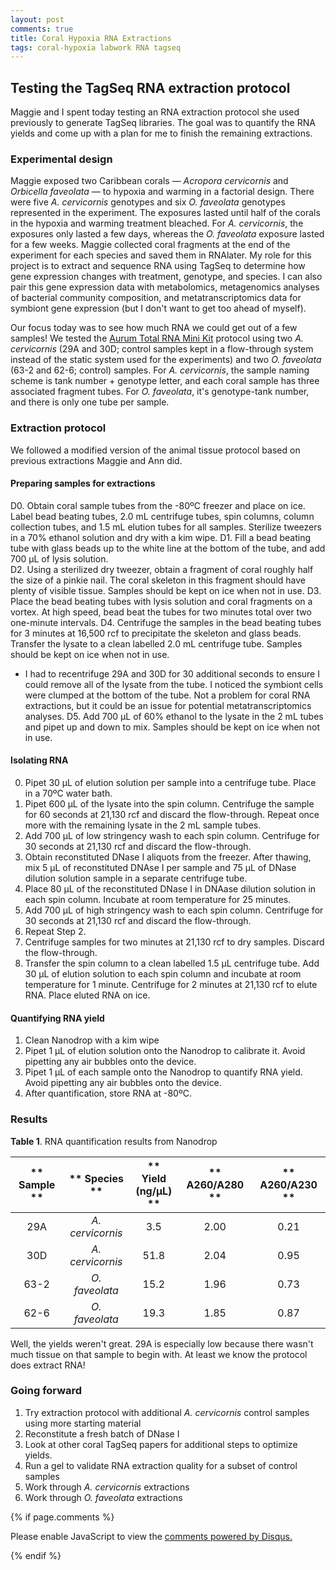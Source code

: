 ```yaml
---
layout: post
comments: true
title: Coral Hypoxia RNA Extractions
tags: coral-hypoxia labwork RNA tagseq
---
```


## Testing the TagSeq RNA extraction protocol

Maggie and I spent today testing an RNA extraction protocol she used previously to generate TagSeq libraries. The goal was to quantify the RNA yields and come up with a plan for me to finish the remaining extractions.

### Experimental design

Maggie exposed two Caribbean corals — *Acropora cervicornis* and *Orbicella faveolata* — to hypoxia and warming in a factorial design. There were five *A. cervicornis* genotypes and six *O. faveolata* genotypes represented in the experiment. The exposures lasted until half of the corals in the hypoxia and warming treatment bleached. For *A. cervicornis*, the exposures only lasted a few days, whereas the *O. faveolata* exposure lasted for a few weeks. Maggie collected coral fragments at the end of the experiment for each species and saved them in RNAlater. My role for this project is to extract and sequence RNA using TagSeq to determine how gene expression changes with treatment, genotype, and species. I can also pair this gene expression data with metabolomics, metagenomics analyses of bacterial community composition, and metatranscriptomics data for symbiont gene expression (but I don't want to get too ahead of myself).

Our focus today was to see how much RNA we could get out of a few samples! We tested the [Aurum Total RNA Mini Kit](https://www.bio-rad.com/sites/default/files/webroot/web/pdf/lsr/literature/4110133.pdf) protocol using two *A. cervicornis* (29A and 30D; control samples kept in a flow-through system instead of the static system used for the experiments) and two *O. faveolata* (63-2 and 62-6; control) samples. For *A. cervicornis*, the sample naming scheme is tank number + genotype letter, and each coral sample has three associated fragment tubes. For *O. faveolata*, it's genotype-tank number, and there is only one tube per sample.

### Extraction protocol

We followed a modified version of the animal tissue protocol based on previous extractions Maggie and Ann did.

#### Preparing samples for extractions

D0. Obtain coral sample tubes from the -80ºC freezer and place on ice. Label bead beating tubes, 2.0 mL centrifuge tubes, spin columns, column collection tubes, and 1.5 mL elution tubes for all samples. Sterilize tweezers in a 70% ethanol solution and dry with a kim wipe.
D1. Fill a bead beating tube with glass beads up to the white line at the bottom of the tube, and add 700 µL of lysis solution.  
D2. Using a sterilized dry tweezer, obtain a fragment of coral roughly half the size of a pinkie nail. The coral skeleton in this fragment should have plenty of visible tissue. Samples should be kept on ice when not in use.
D3. Place the bead beating tubes with lysis solution and coral fragments on a vortex. At high speed, bead beat the tubes for two minutes total over two one-minute intervals.
D4. Centrifuge the samples in the bead beating tubes for 3 minutes at 16,500 rcf to precipitate the skeleton and glass beads. Transfer the lysate to a clean labelled 2.0 mL centrifuge tube. Samples should be kept on ice when not in use.
  - I had to recentrifuge 29A and 30D for 30 additional seconds to ensure I could remove all of the lysate from the tube. I noticed the symbiont cells were clumped at the bottom of the tube. Not a problem for coral RNA extractions, but it could be an issue for potential metatranscriptomics analyses.
D5. Add 700 µL of 60% ethanol to the lysate in the 2 mL tubes and pipet up and down to mix. Samples should be kept on ice when not in use.

#### Isolating RNA

0. Pipet 30 µL of elution solution per sample into a centrifuge tube. Place in a 70ºC water bath.
1. Pipet 600 µL of the lysate into the spin column. Centrifuge the sample for 60 seconds at 21,130 rcf and discard the flow-through. Repeat once more with the remaining lysate in the 2 mL sample tubes.
2. Add 700 µL of low stringency wash to each spin column. Centrifuge for 30 seconds at 21,130 rcf and discard the flow-through.
3. Obtain reconstituted DNase I aliquots from the freezer. After thawing, mix 5 µL of reconstituted DNAse I per sample and 75 µL of DNase dilution solution sample in a separate centrifuge tube.
4. Place 80 µL of the reconstituted DNase I in DNAase dilution solution in each spin column. Incubate at room temperature for 25 minutes.
5. Add 700 µL of high stringency wash to each spin column. Centrifuge for 30 seconds at 21,130 rcf and discard the flow-through.
6. Repeat Step 2.
7. Centrifuge samples for two minutes at 21,130 rcf to dry samples. Discard the flow-through.
8. Transfer the spin column to a clean labelled 1.5 µL centrifuge tube. Add 30 µL of elution solution to each spin column and incubate at room temperature for 1 minute. Centrifuge for 2 minutes at 21,130 rcf to elute RNA. Place eluted RNA on ice.

#### Quantifying RNA yield

1. Clean Nanodrop with a kim wipe
2. Pipet 1 µL of elution solution onto the Nanodrop to calibrate it. Avoid pipetting any air bubbles onto the device.
3. Pipet 1 µL of each sample onto the Nanodrop to quantify RNA yield. Avoid pipetting any air bubbles onto the device.
4. After quantification, store RNA at -80ºC.

### Results

**Table 1**. RNA quantification results from Nanodrop

| ** Sample ** |   ** Species **  | ** Yield (ng/µL) ** | ** A260/A280 ** | ** A260/A230 ** |
|:------------:|:----------------:|:-------------------:|:---------------:|:---------------:|
|      29A     | *A. cervicornis* |         3.5         |       2.00      |       0.21      |
|      30D     | *A. cervicornis* |         51.8        |       2.04      |       0.95      |
|     63-2     |  *O. faveolata*  |         15.2        |       1.96      |       0.73      |
|     62-6     |  *O. faveolata*  |         19.3        |       1.85      |       0.87      |

Well, the yields weren't great. 29A is especially low because there wasn't much tissue on that sample to begin with. At least we know the protocol does extract RNA!

### Going forward

1. Try extraction protocol with additional *A. cervicornis* control samples using more starting material
2. Reconstitute a fresh batch of DNase I
3. Look at other coral TagSeq papers for additional steps to optimize yields.
4. Run a gel to validate RNA extraction quality for a subset of control samples
5. Work through *A. cervicornis* extractions
6. Work through *O. faveolata* extractions

{% if page.comments %}

<div id="disqus_thread"></div>
<script>

/**
*  RECOMMENDED CONFIGURATION VARIABLES: EDIT AND UNCOMMENT THE SECTION BELOW TO INSERT DYNAMIC VALUES FROM YOUR PLATFORM OR CMS.
*  LEARN WHY DEFINING THESE VARIABLES IS IMPORTANT: https://disqus.com/admin/universalcode/#configuration-variables*/
/*
var disqus_config = function () {
this.page.url = PAGE_URL;  // Replace PAGE_URL with your page's canonical URL variable
this.page.identifier = PAGE_IDENTIFIER; // Replace PAGE_IDENTIFIER with your page's unique identifier variable
};
*/
(function() { // DON'T EDIT BELOW THIS LINE
var d = document, s = d.createElement('script');
s.src = 'https://the-responsible-grad-student.disqus.com/embed.js';
s.setAttribute('data-timestamp', +new Date());
(d.head || d.body).appendChild(s);
})();
</script>
<noscript>Please enable JavaScript to view the <a href="https://disqus.com/?ref_noscript">comments powered by Disqus.</a></noscript>

{% endif %}

<script id="dsq-count-scr" src="//the-responsible-grad-student.disqus.com/count.js" async></script>
